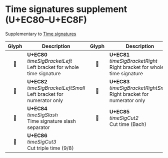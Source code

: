 Time signatures supplement (U+EC80–U+EC8F)
==========================================

Supplementary to [Time signatures](time-signatures.md)

| **Glyph** | **Description** | **Glyph** | **Description**
| :-------: | --------------- | :-------: | ---------------
|<span class="bravura_large">&#xec80;</span> | **U+EC80**<br/>*timeSigBracketLeft*<br/>Left bracket for whole time signature | <span class="bravura_large">&#xec81;</span> | **U+EC81**<br/>*timeSigBracketRight*<br/>Right bracket for whole time signature
|<span class="bravura_large">&#xec82;</span> | **U+EC82**<br/>*timeSigBracketLeftSmall*<br/>Left bracket for numerator only | <span class="bravura_large">&#xec83;</span> | **U+EC83**<br/>*timeSigBracketRightSmall*<br/>Right bracket for numerator only
|<span class="bravura_large">&#xec84;</span> | **U+EC84**<br/>*timeSigSlash*<br/>Time signature slash separator | <span class="bravura_large">&#xec85;</span> | **U+EC85**<br/>*timeSigCut2*<br/>Cut time (Bach)
|<span class="bravura_large">&#xec86;</span> | **U+EC86**<br/>*timeSigCut3*<br/>Cut triple time (9/8) | &nbsp; | &nbsp;